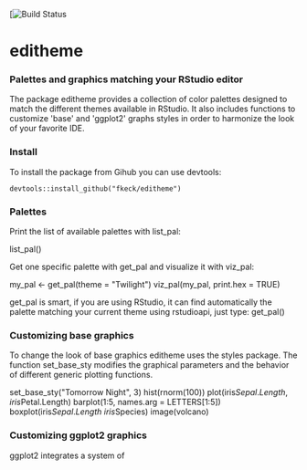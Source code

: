 [![Build Status](https://travis-ci.org/fkeck/xxx)

# editheme

### Palettes and graphics matching your RStudio editor
The package editheme provides a collection of color palettes designed to match the different themes available in RStudio. It also includes functions to customize 'base' and 'ggplot2' graphs styles in order to harmonize the look of your favorite IDE.

### Install
To install the package from Gihub you can use devtools:

    devtools::install_github("fkeck/editheme")

### Palettes
Print the list of available palettes with list_pal:

list_pal()

Get one specific palette with get_pal and visualize it with viz_pal:

my_pal <- get_pal(theme = "Twilight")
viz_pal(my_pal, print.hex = TRUE)

get_pal is smart, if you are using RStudio, it can find automatically the palette matching your current theme using rstudioapi, just type:
get_pal()

### Customizing base graphics
To change the look of base graphics editheme uses the styles package.
The function set_base_sty modifies the graphical parameters and the behavior of different generic plotting functions.

set_base_sty("Tomorrow Night", 3)
hist(rnorm(100))
plot(iris$Sepal.Length, iris$Petal.Length)
barplot(1:5, names.arg = LETTERS[1:5])
boxplot(iris$Sepal.Length ~ iris$Species)
image(volcano)

### Customizing ggplot2 graphics
ggplot2 integrates a system of 
